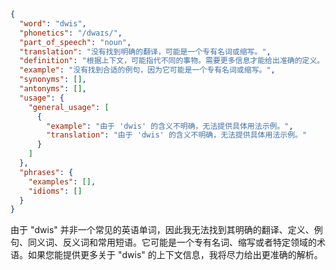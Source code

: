 ```json
{
  "word": "dwis",
  "phonetics": "/dwaɪs/",
  "part_of_speech": "noun",
  "translation": "没有找到明确的翻译，可能是一个专有名词或缩写。",
  "definition": "根据上下文，可能指代不同的事物。需要更多信息才能给出准确的定义。",
  "example": "没有找到合适的例句，因为它可能是一个专有名词或缩写。",
  "synonyms": [],
  "antonyms": [],
  "usage": {
    "general_usage": [
      {
        "example": "由于 'dwis' 的含义不明确，无法提供具体用法示例。",
        "translation": "由于 'dwis' 的含义不明确，无法提供具体用法示例。"
      }
    ]
  },
  "phrases": {
    "examples": [],
    "idioms": []
  }
}
```

由于 "dwis" 并非一个常见的英语单词，因此我无法找到其明确的翻译、定义、例句、同义词、反义词和常用短语。它可能是一个专有名词、缩写或者特定领域的术语。如果您能提供更多关于 "dwis" 的上下文信息，我将尽力给出更准确的解析。 